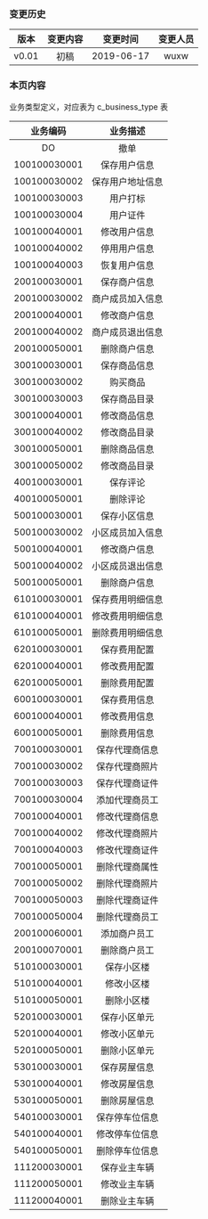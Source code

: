 ### 变更历史
版本|变更内容|变更时间|变更人员
:-: | :-: | :-: | :-:
v0.01|初稿|2019-06-17|wuxw

### 本页内容

业务类型定义，对应表为 c_business_type 表

业务编码|业务描述
:-: | :-:
DO          |撤单
100100030001|保存用户信息
100100030002|保存用户地址信息
100100030003|用户打标
100100030004|用户证件
100100040001|修改用户信息
100100040002|停用用户信息
100100040003|恢复用户信息
200100030001|保存商户信息
200100030002|商户成员加入信息
200100040001|修改商户信息
200100040002|商户成员退出信息
200100050001|删除商户信息
300100030001|保存商品信息
300100030002|购买商品
300100030003|保存商品目录
300100040001|修改商品信息
300100040002|修改商品目录
300100050001|删除商品信息
300100050002|修改商品目录
400100030001|保存评论
400100050001|删除评论
500100030001|保存小区信息
500100030002|小区成员加入信息
500100040001|修改商户信息
500100040002|小区成员退出信息
500100050001|删除商户信息
610100030001|保存费用明细信息
610100040001|修改费用明细信息
610100050001|删除费用明细信息
620100030001|保存费用配置
620100040001|修改费用配置
620100050001|删除费用配置
600100030001|保存费用信息
600100040001|修改费用信息
600100050001|删除费用信息
700100030001|保存代理商信息
700100030002|保存代理商照片
700100030003|保存代理商证件
700100030004|添加代理商员工
700100040001|修改代理商信息
700100040002|修改代理商照片
700100040003|修改代理商证件
700100050001|删除代理商属性
700100050002|删除代理商照片
700100050003|删除代理商证件
700100050004|删除代理商员工
200100060001|添加商户员工
200100070001|删除商户员工
510100030001|保存小区楼
510100040001|修改小区楼
510100050001|删除小区楼
520100030001|保存小区单元
520100040001|修改小区单元
520100050001|删除小区单元
530100030001|保存房屋信息
530100040001|修改房屋信息
530100050001|删除房屋信息
540100030001|保存停车位信息
540100040001|修改停车位信息
540100050001|删除停车位信息
111200030001|保存业主车辆
111200050001|修改业主车辆
111200040001|删除业主车辆